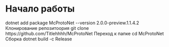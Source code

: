 # Начало работы

<tabs>
    <tab title="NuGet">
        <code-block lang="bash">dotnet add package McProtoNet --version 2.0.0-preview.1.1.4.2</code-block>
    </tab>
    <tab title="Сборка из исходного кода">
        <procedure>
        <step>
        Клонирование репозитоория
         <code-block lang="batch">git clone https://github.com/Titlehhhh/McProtoNet</code-block>
        </step>
        <step>
        Переход к папке
        <code-block lang="batch">cd McProtoNet</code-block>
        </step>
        <step>
        Сборка
        <code-block lang="batch">dotnet build -c Release</code-block>
        </step>
        </procedure>       
    </tab>
</tabs>




